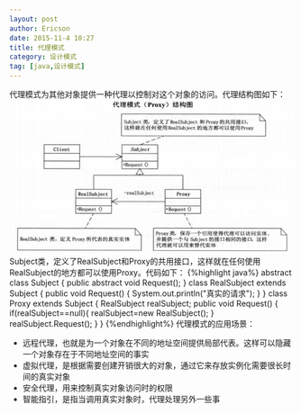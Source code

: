 ```yaml
---
layout: post
author: Ericson
date: 2015-11-4 10:27
title: 代理模式
category: 设计模式
tag: [java,设计模式]
---
```


代理模式为其他对象提供一种代理以控制对这个对象的访问。代理结构图如下：
![Proxy](/public/img/java/proxy.jpg)
Subject类，定义了RealSubject和Proxy的共用接口，这样就在任何使用RealSubject的地方都可以使用Proxy。代码如下：
{%highlight java%}
abstract class Subject {
    public abstract void Request();
}
class RealSubject extends Subject {
    public void Request() {
        System.out.println("真实的请求");
    }
}
class Proxy extends Subject {
    RealSubject realSubject;
    public void Request() {
        if(realSubject==null){
            realSubject=new RealSubject();
        }
        realSubject.Request();
    }
}
{%endhighlight%}
代理模式的应用场景：
<ul>
    <li>远程代理，也就是为一个对象在不同的地址空间提供局部代表。这样可以隐藏一个对象存在于不同地址空间的事实</li>
    <li>虚拟代理，是根据需要创建开销很大的对象，通过它来存放实例化需要很长时间的真实对象</li>
    <li>安全代理，用来控制真实对象访问时的权限</li>
    <li>智能指引，是指当调用真实对象时，代理处理另外一些事</li>
</ul>